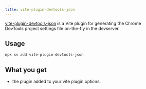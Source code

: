 ```yaml
---
title: vite-plugin-devtools-json
---
```


[vite-plugin-devtools-json](https://github.com/ChromeDevTools/vite-plugin-devtools-json/) is a Vite plugin for generating the Chrome DevTools project settings file on-the-fly in the devserver.

## Usage

```bash
npx sv add vite-plugin-devtools-json
```

## What you get

- the plugin added to your vite plugin options.
